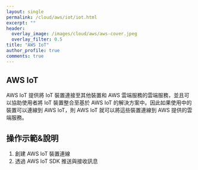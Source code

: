 ```yaml
---
layout: single
permalink: /cloud/aws/iot/iot.html
excerpt: ""
header:
  overlay_image: /images/cloud/aws/aws-cover.jpeg
  overlay_filter: 0.5
title: "AWS IoT"
author_profile: true
comments: true
---
```


## AWS IoT

AWS IoT 提供將 IoT 裝置連接至其他裝置和 AWS 雲端服務的雲端服務，並且可以協助使用者將 IoT 裝置整合至基於 AWS IoT 的解決方案中。因此如果使用中的裝置可以連線到 AWS IoT，則 AWS IoT 就可以將這些裝置連線到 AWS 提供的雲端服務。


## 操作示範&說明

1. 創建 AWS IoT 裝置連線
2. 透過 AWS IoT SDK 推送與接收訊息
